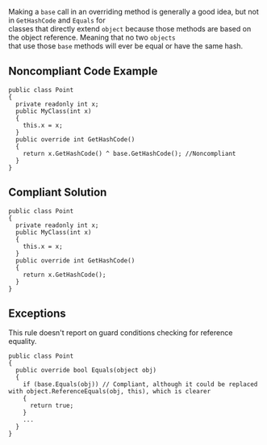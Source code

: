 
Making a `base` call in an overriding method is generally a good idea, but not in `GetHashCode` and `Equals` for<br>classes that directly extend `object` because those methods are based on the object reference. Meaning that no two `objects`<br>that use those `base` methods will ever be equal or have the same hash.

## Noncompliant Code Example


    public class Point
    {
      private readonly int x;
      public MyClass(int x)
      {
        this.x = x;
      }
      public override int GetHashCode()
      {
        return x.GetHashCode() ^ base.GetHashCode(); //Noncompliant
      }
    }


## Compliant Solution


    public class Point
    {
      private readonly int x;
      public MyClass(int x)
      {
        this.x = x;
      }
      public override int GetHashCode()
      {
        return x.GetHashCode();
      }
    }


## Exceptions

This rule doesn't report on guard conditions checking for reference equality.


    public class Point
    {
      public override bool Equals(object obj)
      {
        if (base.Equals(obj)) // Compliant, although it could be replaced with object.ReferenceEquals(obj, this), which is clearer
        {
          return true;
        }
        ...
      }
    }

